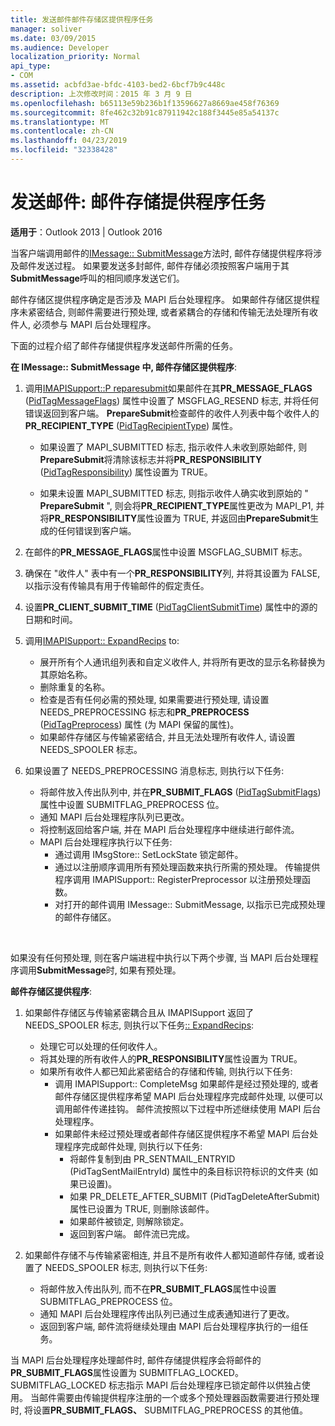 ```yaml
---
title: 发送邮件邮件存储区提供程序任务
manager: soliver
ms.date: 03/09/2015
ms.audience: Developer
localization_priority: Normal
api_type:
- COM
ms.assetid: acbfd3ae-bfdc-4103-bed2-6bcf7b9c448c
description: 上次修改时间：2015 年 3 月 9 日
ms.openlocfilehash: b65113e59b236b1f13596627a8669ae458f76369
ms.sourcegitcommit: 8fe462c32b91c87911942c188f3445e85a54137c
ms.translationtype: MT
ms.contentlocale: zh-CN
ms.lasthandoff: 04/23/2019
ms.locfileid: "32338428"
---
```

# <a name="sending-messages-message-store-provider-tasks"></a>发送邮件: 邮件存储提供程序任务

**适用于**：Outlook 2013 | Outlook 2016 
  
当客户端调用邮件的[IMessage:: SubmitMessage](imessage-submitmessage.md)方法时, 邮件存储提供程序将涉及邮件发送过程。 如果要发送多封邮件, 邮件存储必须按照客户端用于其**SubmitMessage**呼叫的相同顺序发送它们。 
  
邮件存储区提供程序确定是否涉及 MAPI 后台处理程序。 如果邮件存储区提供程序未紧密结合, 则邮件需要进行预处理, 或者紧耦合的存储和传输无法处理所有收件人, 必须参与 MAPI 后台处理程序。 
  
下面的过程介绍了邮件存储提供程序发送邮件所需的任务。 
  
**在 IMessage:: SubmitMessage 中, 邮件存储区提供程序**:
  
1. 调用[IMAPISupport::P reparesubmit](imapisupport-preparesubmit.md)如果邮件在其**PR_MESSAGE_FLAGS** ([PidTagMessageFlags](pidtagmessageflags-canonical-property.md)) 属性中设置了 MSGFLAG_RESEND 标志, 并将任何错误返回到客户端。 **PrepareSubmit**检查邮件的收件人列表中每个收件人的**PR_RECIPIENT_TYPE** ([PidTagRecipientType](pidtagrecipienttype-canonical-property.md)) 属性。
    
   - 如果设置了 MAPI_SUBMITTED 标志, 指示收件人未收到原始邮件, 则**PrepareSubmit**将清除该标志并将**PR_RESPONSIBILITY** ([PidTagResponsibility](pidtagresponsibility-canonical-property.md)) 属性设置为 TRUE。 
    
   - 如果未设置 MAPI_SUBMITTED 标志, 则指示收件人确实收到原始的 " **PrepareSubmit** ", 则会将**PR_RECIPIENT_TYPE**属性更改为 MAPI_P1, 并将**PR_RESPONSIBILITY**属性设置为 TRUE, 并返回由**PrepareSubmit**生成的任何错误到客户端。 
    
2. 在邮件的**PR_MESSAGE_FLAGS**属性中设置 MSGFLAG_SUBMIT 标志。 
    
3. 确保在 "收件人" 表中有一个**PR_RESPONSIBILITY**列, 并将其设置为 FALSE, 以指示没有传输具有用于传输邮件的假定责任。 
    
4. 设置**PR_CLIENT_SUBMIT_TIME** ([PidTagClientSubmitTime](pidtagclientsubmittime-canonical-property.md)) 属性中的源的日期和时间。
    
5. 调用[IMAPISupport:: ExpandRecips](imapisupport-expandrecips.md) to: 
    
   - 展开所有个人通讯组列表和自定义收件人, 并将所有更改的显示名称替换为其原始名称。
   - 删除重复的名称。
   - 检查是否有任何必需的预处理, 如果需要进行预处理, 请设置 NEEDS_PREPROCESSING 标志和**PR_PREPROCESS** ([PidTagPreprocess](pidtagpreprocess-canonical-property.md)) 属性 (为 MAPI 保留的属性)。 
   - 如果邮件存储区与传输紧密结合, 并且无法处理所有收件人, 请设置 NEEDS_SPOOLER 标志。 
    
6. 如果设置了 NEEDS_PREPROCESSING 消息标志, 则执行以下任务:
    
   - 将邮件放入传出队列中, 并在**PR_SUBMIT_FLAGS** ([PidTagSubmitFlags](pidtagsubmitflags-canonical-property.md)) 属性中设置 SUBMITFLAG_PREPROCESS 位。
   - 通知 MAPI 后台处理程序队列已更改。
   - 将控制返回给客户端, 并在 MAPI 后台处理程序中继续进行邮件流。 
   - MAPI 后台处理程序执行以下任务:
     - 通过调用 IMsgStore:: SetLockState 锁定邮件。 
     - 通过以注册顺序调用所有预处理函数来执行所需的预处理。 传输提供程序调用 IMAPISupport:: RegisterPreprocessor 以注册预处理函数。 
     - 对打开的邮件调用 IMessage:: SubmitMessage, 以指示已完成预处理的邮件存储区。

<br/>

如果没有任何预处理, 则在客户端进程中执行以下两个步骤, 当 MAPI 后台处理程序调用**SubmitMessage**时, 如果有预处理。 

**邮件存储区提供程序**:

1. 如果邮件存储区与传输紧密耦合且从 IMAPISupport 返回了 NEEDS_SPOOLER 标志, 则执行以下任务[:: ExpandRecips](imapisupport-expandrecips.md):
    
   - 处理它可以处理的任何收件人。
   - 将其处理的所有收件人的**PR_RESPONSIBILITY**属性设置为 TRUE。 
   - 如果所有收件人都已知此紧密结合的存储和传输, 则执行以下任务:
     - 调用 IMAPISupport:: CompleteMsg 如果邮件是经过预处理的, 或者邮件存储区提供程序希望 MAPI 后台处理程序完成邮件处理, 以便可以调用邮件传递挂钩。 邮件流按照以下过程中所述继续使用 MAPI 后台处理程序。  
     - 如果邮件未经过预处理或者邮件存储区提供程序不希望 MAPI 后台处理程序完成邮件处理, 则执行以下任务:
       - 将邮件复制到由 PR_SENTMAIL_ENTRYID (PidTagSentMailEntryId) 属性中的条目标识符标识的文件夹 (如果已设置)。
       - 如果 PR_DELETE_AFTER_SUBMIT (PidTagDeleteAfterSubmit) 属性已设置为 TRUE, 则删除该邮件。
       - 如果邮件被锁定, 则解除锁定。
       - 返回到客户端。 邮件流已完成。 
   
2. 如果邮件存储不与传输紧密相连, 并且不是所有收件人都知道邮件存储, 或者设置了 NEEDS_SPOOLER 标志, 则执行以下任务:
    
   - 将邮件放入传出队列, 而不在**PR_SUBMIT_FLAGS**属性中设置 SUBMITFLAG_PREPROCESS 位。 
   - 通知 MAPI 后台处理程序传出队列已通过生成表通知进行了更改。 
   - 返回到客户端, 邮件流将继续处理由 MAPI 后台处理程序执行的一组任务。
    
当 MAPI 后台处理程序处理邮件时, 邮件存储提供程序会将邮件的**PR_SUBMIT_FLAGS**属性设置为 SUBMITFLAG_LOCKED。 SUBMITFLAG_LOCKED 标志指示 MAPI 后台处理程序已锁定邮件以供独占使用。 当邮件需要由传输提供程序注册的一个或多个预处理器函数需要进行预处理时, 将设置**PR_SUBMIT_FLAGS、** SUBMITFLAG_PREPROCESS 的其他值。 
  

